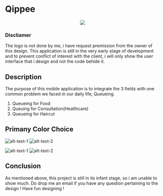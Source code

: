 # Qippee

<p align="center">
  <img src="http://i.imgur.com/36P8IYc.png">
</p>

### Discliamer
The logo is not done by me, i have request premission from the owner of this design. This application is still in the very early stage of development and to prevent conflict of interest with the client, i will only show the user interface that i design and not the code behide it.

## Description
The purpose of this mobile application is to integrate the 3 fields with one common problem we faced in our daily life, Queueing.
1. Queueing for Food
2. Queuing for Consultation(Healthcare)
3. Queueing for Haircut

## Primany Color Choice

  ![alt-text-1](http://i.imgur.com/27vDvXY.png) ![alt-text-2](http://i.imgur.com/RbyBXka.png)
  
  ![alt-text-1](http://i.imgur.com/gZXKLC2.gif)   ![alt-text-2](http://i.imgur.com/mGUTkg4.gif)
  
## Conclusion
As mentioned above, this project is still in its infant stage, so i am unable to show much. Do drop me an email if you have any question pertaining to the design ! Have fun designing !

